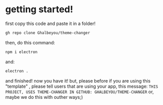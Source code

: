 # getting started!
first copy this code and paste it in a folder!
```bash
gh repo clone Ghalbeyou/theme-changer
```
then, do this command:
```bash
npm i electron
```
and:
```bash
electron .
```
and finished! now you have it!
but, please before if you are using this "template" , please tell users that are
using your app, this message: ```THIS PROJECT, USES THEME-CHANGER IN GITHUB: GHALBEYOU/THEME-CHANGER``` or, maybe we do this with outher ways;)  
